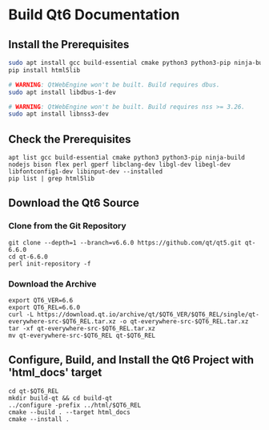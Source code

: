 # Build Qt6 Documentation


## Install the Prerequisites

```bash
sudo apt install gcc build-essential cmake python3 python3-pip ninja-build nodejs bison flex perl gperf libclang-dev libgl-dev libegl-dev libfontconfig1-dev libinput-dev
pip install html5lib
```

```bash
# WARNING: QtWebEngine won't be built. Build requires dbus.
sudo apt install libdbus-1-dev
```

```bash
# WARNING: QtWebEngine won't be built. Build requires nss >= 3.26.
sudo apt install libnss3-dev
```

## Check the Prerequisites

```
apt list gcc build-essential cmake python3 python3-pip ninja-build nodejs bison flex perl gperf libclang-dev libgl-dev libegl-dev libfontconfig1-dev libinput-dev --installed
pip list | grep html5lib
```

## Download the Qt6 Source

### Clone from the Git Repository

```
git clone --depth=1 --branch=v6.6.0 https://github.com/qt/qt5.git qt-6.6.0
cd qt-6.6.0
perl init-repository -f
```

### Download the Archive

```
export QT6_VER=6.6
export QT6_REL=6.6.0
curl -L https://download.qt.io/archive/qt/$QT6_VER/$QT6_REL/single/qt-everywhere-src-$QT6_REL.tar.xz -o qt-everywhere-src-$QT6_REL.tar.xz
tar -xf qt-everywhere-src-$QT6_REL.tar.xz
mv qt-everywhere-src-$QT6_REL qt-$QT6_REL
```

## Configure, Build, and Install the Qt6 Project with 'html_docs' target

```
cd qt-$QT6_REL
mkdir build-qt && cd build-qt
../configure -prefix ../html/$QT6_REL
cmake --build . --target html_docs
cmake --install .
```
